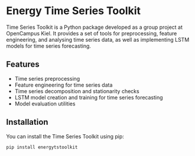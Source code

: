 # Energy Time Series Toolkit

Time Series Toolkit is a Python package developed as a group project at OpenCampus Kiel. It provides a set of tools for preprocessing, feature engineering, and analysing time series data, as well as implementing LSTM models for time series forecasting.

## Features

- Time series preprocessing
- Feature engineering for time series data
- Time series decomposition and stationarity checks
- LSTM model creation and training for time series forecasting
- Model evaluation utilities

## Installation

You can install the Time Series Toolkit using pip:

```bash
pip install energytstoolkit
